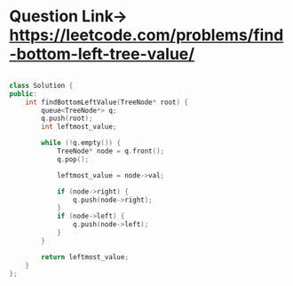 # Question Link-> https://leetcode.com/problems/find-bottom-left-tree-value/

```cpp

class Solution {
public:
    int findBottomLeftValue(TreeNode* root) {
        queue<TreeNode*> q;
        q.push(root);
        int leftmost_value;

        while (!q.empty()) {
            TreeNode* node = q.front();
            q.pop();

            leftmost_value = node->val;

            if (node->right) {
                q.push(node->right);
            }
            if (node->left) {
                q.push(node->left);
            }
        }

        return leftmost_value;
    }
};
````

